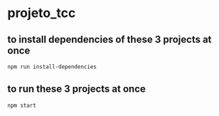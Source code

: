 # projeto_tcc

## to install dependencies of these 3 projects at once


```bash
npm run install-dependencies
```

## to run these 3 projects at once


```bash
npm start
```
